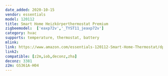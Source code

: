 ```yaml
---
date_added: 2020-10-15
vendor: essentials
model: 120112  
title: Smart Home Heizkörperthermostat Premium
zigbeemodel:  ['eaxp72v','_TYST11_jeaxp72v']
category: hvac
supports: temperature, thermostat, battery
mlink: 
link: https://www.amazon.com/essentials-120112-Smart-Home-Thermostat/dp/B0816X9ZDF
link2: 
compatible: [z2m,iob,deconz,zha]
deconz: 3381
z2m: GS361A-H04
---
```

